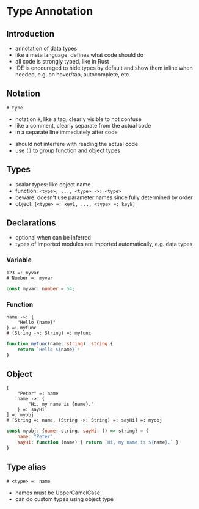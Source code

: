 # Type Annotation



## Introduction

- annotation of data types
- like a meta language, defines what code should do
- all code is strongly typed, like in Rust
- IDE is encouraged to hide types by default and show them inline when needed, e.g. on hover/tap, autocomplete, etc.



## Notation

<!-- todo: consider using multiple lines, but what symbol then? -->

```
# type
```

- notation `#`, like a tag, clearly visible to not confuse
- like a comment, clearly separate from the actual code
- in a separate line immediately after code
<!-- todo: good idea? then in nested structures (object, function argument, etc.) needs to write on outermost structure 
also unneccesarily duplicates language constructs, e.g. variable assignment, grouping, etc.
-->
- should not interfere with reading the actual code
- use `()` to group function and object types



## Types

- scalar types: like object name
- function: `<type>, ..., <type> ->: <type>`
- beware: doesn't use parameter names since fully determined by order
- object: `[<type> =: key1, ..., <type> =: keyN]`



## Declarations

- optional when can be inferred
- types of imported modules are imported automatically, e.g. data types

### Variable

```
123 =: myvar
# Number =: myvar
```

```ts
const myvar: number = 54;
```

### Function

```
name ->: {
    "Hello {name}"
} =: myfunc
# (String ->: String) =: myfunc
```

```ts
function myfunc(name: string): string {
    return `Hello ${name}`!
}
```

## Object

<!-- todo:
specify something like `implements` to check if object implements all properties of another one
-->
<!-- todo: figure out String interpolation -->

```
[
    "Peter" =: name
    name ->: {
        "Hi, my name is {name}."
    } =: sayHi
] =: myobj
# [String =: name, (String ->: String) =: sayHi] =: myobj
```

```js
const myobj: {name: string, sayHi: () => string} = {
    name: "Peter",
    sayHi: function (name) { return `Hi, my name is ${name}.` }
}
```



## Type alias

```
# <type> =: name
```

- names must be UpperCamelCase
- can do custom types using object type